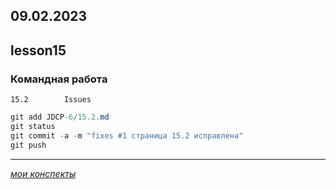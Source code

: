 09.02.2023
---
## lesson15

### Командная работа

	15.2		Issues

```java
git add JDCP-6/15.2.md
git status
git commit -a -m "fixes #1 страница 15.2 исправлена"
git push 

```

---
[*мои конспекты*](./README.md)
